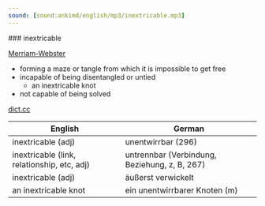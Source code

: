 ```yaml
---
sound: [sound:ankimd/english/mp3/inextricable.mp3]
---
```


\### inextricable

[Merriam-Webster](https://www.merriam-webster.com/dictionary/inextricable)

- forming a maze or tangle from which it is impossible to get free
- incapable of being disentangled or untied
    - an inextricable knot
- not capable of being solved

[dict.cc](https://www.dict.cc/inextricable)

| English        | German       |
| -------------- | ------------ |
| inextricable (adj) | unentwirrbar (296) |
| inextricable (link, relationship, etc, adj) | untrennbar (Verbindung, Beziehung, z, B, 267) |
| inextricable (adj) | äußerst verwickelt |
| an inextricable knot | ein unentwirrbarer Knoten (m) |
